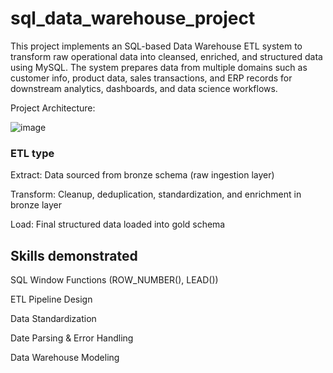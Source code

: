 # sql_data_warehouse_project
This project implements an SQL-based Data Warehouse ETL system to transform raw operational data into cleansed, enriched, and structured data using MySQL. The system prepares data from multiple domains such as customer info, product data, sales transactions, and ERP records for downstream analytics, dashboards, and data science workflows.

Project Architecture:

![image](https://github.com/user-attachments/assets/a49b6880-0c9b-4653-9a79-40771e48b622)

### ETL type
Extract: Data sourced from bronze schema (raw ingestion layer)

Transform: Cleanup, deduplication, standardization, and enrichment in bronze layer

Load: Final structured data loaded into gold schema


## Skills demonstrated
SQL Window Functions (ROW_NUMBER(), LEAD())

ETL Pipeline Design

Data Standardization

Date Parsing & Error Handling

Data Warehouse Modeling


